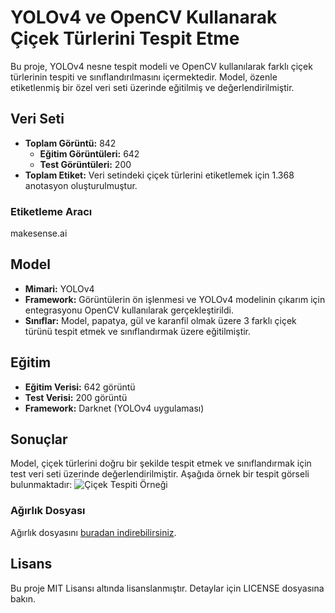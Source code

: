 # YOLOv4 ve OpenCV Kullanarak Çiçek Türlerini Tespit Etme

Bu proje, YOLOv4 nesne tespit modeli ve OpenCV kullanılarak farklı çiçek türlerinin tespiti ve sınıflandırılmasını içermektedir. Model, özenle etiketlenmiş bir özel veri seti üzerinde eğitilmiş ve değerlendirilmiştir.

## Veri Seti
- **Toplam Görüntü:** 842
  - **Eğitim Görüntüleri:** 642
  - **Test Görüntüleri:** 200
- **Toplam Etiket:** Veri setindeki çiçek türlerini etiketlemek için 1.368 anotasyon oluşturulmuştur.

### Etiketleme Aracı
makesense.ai

## Model
- **Mimari:** YOLOv4
- **Framework:** Görüntülerin ön işlenmesi ve YOLOv4 modelinin çıkarım için entegrasyonu OpenCV kullanılarak gerçekleştirildi.
- **Sınıflar:** Model, papatya, gül ve karanfil olmak üzere 3 farklı çiçek türünü tespit etmek ve sınıflandırmak üzere eğitilmiştir.

## Eğitim
- **Eğitim Verisi:** 642 görüntü
- **Test Verisi:** 200 görüntü
- **Framework:** Darknet (YOLOv4 uygulaması)

## Sonuçlar
Model, çiçek türlerini doğru bir şekilde tespit etmek ve sınıflandırmak için test veri seti üzerinde değerlendirilmiştir. Aşağıda örnek bir tespit görseli bulunmaktadır:
![Çiçek Tespiti Örneği](./images/chart.png)

### Ağırlık Dosyası
Ağırlık dosyasını [buradan indirebilirsiniz]([https://drive.google.com/link](https://drive.google.com/file/d/1YcZNLYbTVCQEIRkX527ZyFTJgZq05_gx/view?usp=sharing)).


## Lisans
Bu proje MIT Lisansı altında lisanslanmıştır. Detaylar için LICENSE dosyasına bakın.
